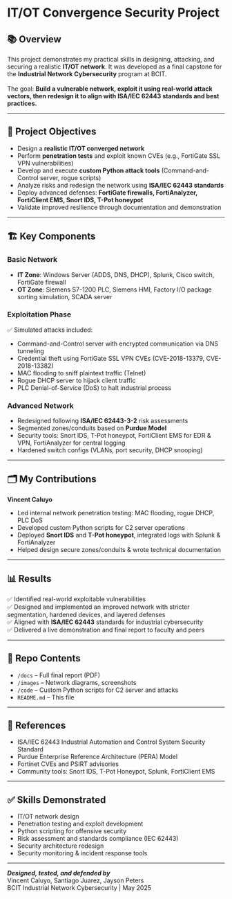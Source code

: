 # IT/OT Convergence Security Project

## 📚 Overview

This project demonstrates my practical skills in designing, attacking, and securing a realistic **IT/OT network**. It was developed as a final capstone for the **Industrial Network Cybersecurity** program at BCIT.  
<br>
The goal: **Build a vulnerable network, exploit it using real-world attack vectors, then redesign it to align with ISA/IEC 62443 standards and best practices.**

---

## 🔑 Project Objectives

- Design a **realistic IT/OT converged network**
- Perform **penetration tests** and exploit known CVEs (e.g., FortiGate SSL VPN vulnerabilities)
- Develop and execute **custom Python attack tools** (Command-and-Control server, rogue scripts)
- Analyze risks and redesign the network using **ISA/IEC 62443 standards**
- Deploy advanced defenses: **FortiGate firewalls, FortiAnalyzer, FortiClient EMS, Snort IDS, T-Pot honeypot**
- Validate improved resilience through documentation and demonstration

---

## 🏗️ Key Components

### Basic Network
- **IT Zone**: Windows Server (ADDS, DNS, DHCP), Splunk, Cisco switch, FortiGate firewall
- **OT Zone**: Siemens S7-1200 PLC, Siemens HMI, Factory I/O package sorting simulation, SCADA server

### Exploitation Phase
✅ Simulated attacks included:
- Command-and-Control server with encrypted communication via DNS tunneling
- Credential theft using FortiGate SSL VPN CVEs (CVE-2018-13379, CVE-2018-13382)
- MAC flooding to sniff plaintext traffic (Telnet)
- Rogue DHCP server to hijack client traffic
- PLC Denial-of-Service (DoS) to halt industrial process

### Advanced Network
- Redesigned following **ISA/IEC 62443-3-2** risk assessments
- Segmented zones/conduits based on **Purdue Model**
- Security tools: Snort IDS, T-Pot honeypot, FortiClient EMS for EDR & VPN, FortiAnalyzer for central logging
- Hardened switch configs (VLANs, port security, DHCP snooping)

---

## 🗂️ My Contributions

**Vincent Caluyo**
- Led internal network penetration testing: MAC flooding, rogue DHCP, PLC DoS
- Developed custom Python scripts for C2 server operations
- Deployed **Snort IDS** and **T-Pot honeypot**, integrated logs with Splunk & FortiAnalyzer
- Helped design secure zones/conduits & wrote technical documentation

---

## 📊 Results

✅ Identified real-world exploitable vulnerabilities  
✅ Designed and implemented an improved network with stricter segmentation, hardened devices, and layered defenses  
✅ Aligned with **ISA/IEC 62443** standards for industrial cybersecurity  
✅ Delivered a live demonstration and final report to faculty and peers

---

## 📁 Repo Contents

- `/docs` – Full final report (PDF)
- `/images` – Network diagrams, screenshots
- `/code` – Custom Python scripts for C2 server and attacks
- `README.md` – This file

---

## 📜 References

- ISA/IEC 62443 Industrial Automation and Control System Security Standard
- Purdue Enterprise Reference Architecture (PERA) Model
- Fortinet CVEs and PSIRT advisories
- Community tools: Snort IDS, T-Pot Honeypot, Splunk, FortiClient EMS

---

## ✅ Skills Demonstrated

- IT/OT network design
- Penetration testing and exploit development
- Python scripting for offensive security
- Risk assessment and standards compliance (IEC 62443)
- Security architecture redesign
- Security monitoring & incident response tools

---

**_Designed, tested, and defended by_**  
Vincent Caluyo, Santiago Juarez, Jayson Peters  
BCIT Industrial Network Cybersecurity | May 2025
